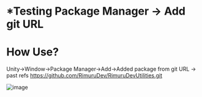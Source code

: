 # *Testing Package Manager -> Add git URL

# How Use?

Unity->Window->Package Manager->Add->Added package from git URL -> past refs https://github.com/RimuruDev/RimuruDevUtilities.git

![image](https://github.com/RimuruDev/RimuruDevUtilities/assets/85500556/c820e4ae-55be-40c4-9c4e-c40f76b645ab)


